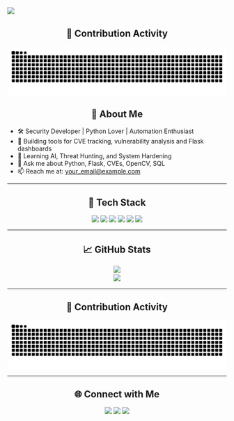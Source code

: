 <img src="https://capsule-render.vercel.app/api?type=waving&color=0abde3&height=200&section=header&text=Hi%20I'm%20Mohammad%20Sadegh!&fontSize=40&fontColor=ffffff&animation=fadeIn" />

<h2 align="center">🐍 Contribution Activity</h2>

<p align="center">
  <img src="https://raw.githubusercontent.com/msmojtabafar/msmojtabafar/output/github-contribution-grid-snake.svg" />
</p>

<h2 align="center">🔧 About Me</h2>

- 🛠️ Security Developer | Python Lover | Automation Enthusiast
- 🔭 Building tools for CVE tracking, vulnerability analysis and Flask dashboards
- 🌱 Learning AI, Threat Hunting, and System Hardening
- 💬 Ask me about Python, Flask, CVEs, OpenCV, SQL
- 📫 Reach me at: [your_email@example.com](mailto:msmojtabafar96@gmail.com)

---

<h2 align="center">🧰 Tech Stack</h2>

<p align="center">
  <img src="https://img.shields.io/badge/Python-3776AB?style=for-the-badge&logo=python&logoColor=white"/>
  <img src="https://img.shields.io/badge/Flask-000000?style=for-the-badge&logo=flask&logoColor=white"/>
  <img src="https://img.shields.io/badge/OpenCV-5C3EE8?style=for-the-badge&logo=opencv&logoColor=white"/>
  <img src="https://img.shields.io/badge/MySQL-00758F?style=for-the-badge&logo=mysql&logoColor=white"/>
  <img src="https://img.shields.io/badge/Linux-FCC624?style=for-the-badge&logo=linux&logoColor=black"/>
  <img src="https://img.shields.io/badge/Git-F05032?style=for-the-badge&logo=git&logoColor=white"/>
</p>

---

<h2 align="center">📈 GitHub Stats</h2>

<p align="center">
  <img src="https://github-readme-stats.vercel.app/api?username=msmojtabafar&show_icons=true&theme=tokyonight&hide_title=true" />
  <br />
  <img src="https://github-readme-stats.vercel.app/api/top-langs/?username=msmojtabafar&layout=compact&theme=tokyonight" />
</p>

---

<h2 align="center">🐍 Contribution Activity</h2>

<p align="center">
  <img src="https://raw.githubusercontent.com/msmojtabafar/msmojtabafar/output/github-contribution-grid-snake.svg" />
</p>

---

<h2 align="center">🌐 Connect with Me</h2>

<p align="center">
  <a href="https://linkedin.com/in/your-linkedin" target="_blank"><img src="https://img.shields.io/badge/LinkedIn-0077B5?style=for-the-badge&logo=linkedin&logoColor=white" /></a>
  <a href="mailto:your_email@example.com"><img src="https://img.shields.io/badge/Email-D14836?style=for-the-badge&logo=gmail&logoColor=white" /></a>
  <a href="https://yourwebsite.com" target="_blank"><img src="https://img.shields.io/badge/Website-000000?style=for-the-badge&logo=About.me&logoColor=white" /></a>
</p>
